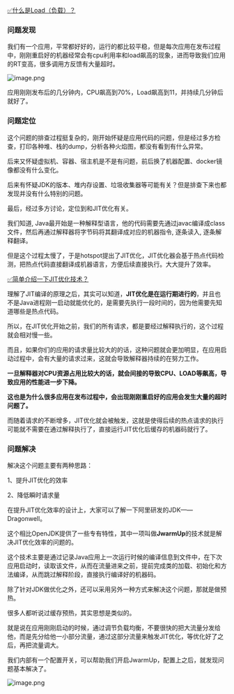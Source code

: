 [✅什么是Load（负载）？](https://www.yuque.com/hollis666/fo22bm/zmhkxcfgxc5ggz96?view=doc_embed)

### 问题发现

我们有一个应用，平常都好好的，运行的都比较平稳，但是每次应用在发布过程中，刚刚重启好的机器经常会有cpu利用率和load飙高的现象，进而导致我们应用的RT变高，很多调用方反馈有大量超时。 

![image.png](https://cdn.nlark.com/yuque/0/2023/png/5378072/1683538843167-4a3a6c11-ca65-4e06-9f2e-c3e38c6deb5c.png#averageHue=%23f9fafb&clientId=u83730c1e-6d97-4&from=paste&height=360&id=u31bbc709&originHeight=360&originWidth=1621&originalType=binary&ratio=1&rotation=0&showTitle=false&size=158422&status=done&style=none&taskId=ue60ab92a-d9f4-433e-87a9-e3f3cd160ea&title=&width=1621)

应用刚刚发布后的几分钟内，CPU飙高到70%，Load飙高到11，并持续几分钟后就好了。

### 问题定位

这个问题的排查过程挺复杂的，刚开始怀疑是应用代码的问题，但是经过多方检查，打印各种堆、栈的dump，分析各种火焰图，都没有看到有什么异常。

后来又怀疑虚拟机、容器、宿主机是不是有问题，前后换了机器配置、docker镜像都没有什么变化。

后来有怀疑JDK的版本、堆内存设置、垃圾收集器等可能有关？但是排查下来也都发现并没有什么特别的问题。

最后，经过多方讨论，定位到和JIT优化有关。

我们知道, Java最开始是一种解释型语言，他的代码需要先通过javac编译成class文件，然后再通过解释器将字节码将其翻译成对应的机器指令, 逐条读入, 逐条解释翻译。

但是这个过程太慢了，于是hotspot提出了JIT优化，JIT优化器会基于热点代码检测，把热点代码直接翻译成机器语言，方便后续直接执行。大大提升了效率。

[✅简单介绍一下JIT优化技术？](https://www.yuque.com/hollis666/fo22bm/nkr4ge?view=doc_embed)

理解了JIT编译的原理之后，其实可以知道，**JIT优化是在运行期进行的**，并且也不是Java进程刚一启动就能优化的，是需要先执行一段时间的，因为他需要先知道哪些是热点代码。

所以，在JIT优化开始之前，我们的所有请求，都是要经过解释执行的，这个过程就会相对慢一些。

而且，如果你们的应用的请求量比较大的的话，这种问题就会更加明显，在应用启动过程中，会有大量的请求过来，这就会导致解释器持续的在努力工作。

**一旦解释器对CPU资源占用比较大的话，就会间接的导致CPU、LOAD等飙高，导致应用的性能进一步下降。**

**这也是为什么很多应用在发布过程中，会出现刚刚重启好的应用会发生大量的超时问题了。**

而随着请求的不断增多，JIT优化就会被触发，这就是使得后续的热点请求的执行可能就不需要在通过解释执行了，直接运行JIT优化后缓存的机器码就行了。

### 问题解决

解决这个问题主要有两种思路：

1、提升JIT优化的效率

2、降低瞬时请求量


在提升JIT优化效率的设计上，大家可以了解一下阿里研发的JDK——Dragonwell。

这个相比OpenJDK提供了一些专有特性，其中一项叫做**JwarmUp**的技术就是解决JIT优化效率的问题的。

这个技术主要是通过记录Java应用上一次运行时候的编译信息到文件中，在下次应用启动时，读取该文件，从而在流量进来之前，提前完成类的加载、初始化和方法编译，从而跳过解释阶段，直接执行编译好的机器码。

除了针对JDK做优化之外，还可以采用另外一种方式来解决这个问题，那就是做预热。

很多人都听说过缓存预热，其实思想是类似的。

就是说在应用刚刚启动的时候，通过调节负载均衡，不要很快的把大流量分发给他，而是先分给他一小部分流量，通过这部分流量来触发JIT优化，等优化好了之后，再把流量调大。

我们内部有一个配置开关，可以帮助我们开启JwarmUp，配置上之后，就发现问题基本解决了。

![image.png](https://cdn.nlark.com/yuque/0/2023/png/5378072/1683539410575-5c34b98d-97da-4b1c-9979-c4d0fffc67b1.png#averageHue=%23faf7f5&clientId=u83730c1e-6d97-4&from=paste&height=475&id=u3435b4d0&originHeight=475&originWidth=717&originalType=binary&ratio=1&rotation=0&showTitle=false&size=143916&status=done&style=none&taskId=u8b89e423-aeec-4329-be25-9d0207beda1&title=&width=717)

